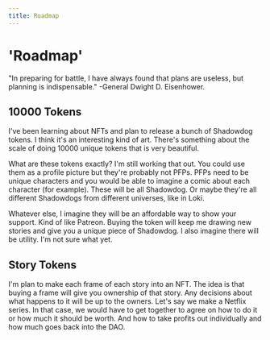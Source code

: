 ```yaml
---
title: Roadmap
---
```


# 'Roadmap'

"In preparing for battle, I have always found that plans are useless, but planning is indispensable." -General Dwight D. Eisenhower.

## 10000 Tokens

I've been learning about NFTs and plan to release a bunch of Shadowdog tokens. I think it's an interesting kind of art. There's something about the scale of doing 10000 unique tokens that is very beautiful.

What are these tokens exactly? I'm still working that out. You could use them as a profile picture but they're probably not PFPs. PFPs need to be unique characters and you would be able to imagine a comic about each character (for example). These will be all Shadowdog. Or maybe they're all different Shadowdogs from different universes, like in Loki.

Whatever else, I imagine they will be an affordable way to show your support. Kind of like Patreon. Buying the token will keep me drawing new stories and give you a unique piece of Shadowdog. I also imagine there will be utility. I'm not sure what yet.

## Story Tokens

I'm plan to make each frame of each story into an NFT. The idea is that buying a frame will give you ownership of that story. Any decisions about what happens to it will be up to the owners. Let's say we make a Netflix series. In that case, we would have to get together to agree on how to do it or how much it should be worth. And how to take profits out individually and how much goes back into the DAO.
